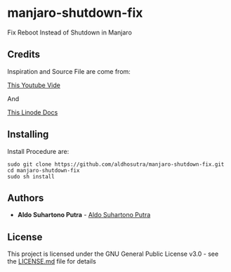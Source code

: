 # manjaro-shutdown-fix
Fix Reboot Instead of Shutdown in Manjaro

## Credits

Inspiration and Source File are come from:

[This Youtube Vide](https://www.youtube.com/watch?v=dLUCk9JOORA) 

And

[This Linode Docs](https://www.linode.com/docs/quick-answers/linux/start-service-at-boot/)

## Installing

Install Procedure are:

```
sudo git clone https://github.com/aldhosutra/manjaro-shutdown-fix.git
cd manjaro-shutdown-fix
sudo sh install
```

## Authors

* **Aldo Suhartono Putra** - [Aldo Suhartono Putra](https://github.com/aldhosutra)

## License

This project is licensed under the GNU General Public License v3.0 - see the [LICENSE.md](LICENSE.md) file for details

